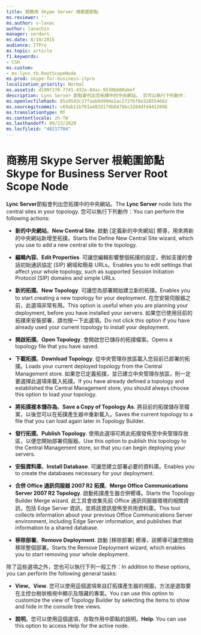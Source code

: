```yaml
---
title: 商務用 Skype Server 根範圍節點
ms.reviewer: ''
ms.author: v-lanac
author: lanachin
manager: serdars
ms.date: 8/10/2015
audience: ITPro
ms.topic: article
f1.keywords:
- CSH
ms.custom:
- ms.lync.tb.RootScopeNode
ms.prod: skype-for-business-itpro
localization_priority: Normal
ms.assetid: d190f1f0-7741-432a-84ac-9530bb00abef
description: Lync Server 節點會列出您拓撲中的中央網站。 您可以執行下列動作：
ms.openlocfilehash: 85a9543c27faab8d994e2ac2727bf8e328554682
ms.sourcegitcommit: c69ab11b701a4833179b8479bc3204dfd4412096
ms.translationtype: MT
ms.contentlocale: zh-TW
ms.lasthandoff: 09/23/2020
ms.locfileid: "48217704"
---
```

# <a name="skype-for-business-server-root-scope-node"></a><span data-ttu-id="4a4be-104">商務用 Skype Server 根範圍節點</span><span class="sxs-lookup"><span data-stu-id="4a4be-104">Skype for Business Server Root Scope Node</span></span>
 
<span data-ttu-id="4a4be-105">**Lync Server**節點會列出您拓撲中的中央網站。</span><span class="sxs-lookup"><span data-stu-id="4a4be-105">The **Lync Server** node lists the central sites in your topology.</span></span> <span data-ttu-id="4a4be-106">您可以執行下列動作：</span><span class="sxs-lookup"><span data-stu-id="4a4be-106">You can perform the following actions:</span></span>
  
- <span data-ttu-id="4a4be-107">**新的中央網站**。</span><span class="sxs-lookup"><span data-stu-id="4a4be-107">**New Central Site**.</span></span> <span data-ttu-id="4a4be-108">啟動 [定義新的中央網站] 嚮導，用來將新的中央網站新增至拓撲。</span><span class="sxs-lookup"><span data-stu-id="4a4be-108">Starts the Define New Central Site wizard, which you use to add a new central site to the topology.</span></span>
    
- <span data-ttu-id="4a4be-109">**編輯內容**。</span><span class="sxs-lookup"><span data-stu-id="4a4be-109">**Edit Properties**.</span></span> <span data-ttu-id="4a4be-110">可讓您編輯影響整個拓撲的設定，例如支援的會話初始通訊協定 (SIP) 網域和簡易 URLs。</span><span class="sxs-lookup"><span data-stu-id="4a4be-110">Enables you to edit settings that affect your whole topology, such as supported Session Initiation Protocol (SIP) domains and simple URLs.</span></span>
    
- <span data-ttu-id="4a4be-111">**新的拓撲**。</span><span class="sxs-lookup"><span data-stu-id="4a4be-111">**New Topology**.</span></span> <span data-ttu-id="4a4be-112">可讓您為部署開始建立新的拓撲。</span><span class="sxs-lookup"><span data-stu-id="4a4be-112">Enables you to start creating a new topology for your deployment.</span></span> <span data-ttu-id="4a4be-113">在您安裝伺服器之前，此選項非常有用。</span><span class="sxs-lookup"><span data-stu-id="4a4be-113">This option is useful when you are planning your deployment, before you have installed your servers.</span></span> <span data-ttu-id="4a4be-114">如果您已使用目前的拓撲來安裝部署，請勿按一下此選項。</span><span class="sxs-lookup"><span data-stu-id="4a4be-114">Do not click this option if you have already used your current topology to install your deployment.</span></span>
    
- <span data-ttu-id="4a4be-115">**開啟拓撲**。</span><span class="sxs-lookup"><span data-stu-id="4a4be-115">**Open Topology**.</span></span> <span data-ttu-id="4a4be-116">會開啟您已儲存的拓撲檔案。</span><span class="sxs-lookup"><span data-stu-id="4a4be-116">Opens a topology file that you have saved.</span></span>
    
- <span data-ttu-id="4a4be-117">**下載拓撲**。</span><span class="sxs-lookup"><span data-stu-id="4a4be-117">**Download Topology**.</span></span> <span data-ttu-id="4a4be-118">從中央管理存放區載入您目前已部署的拓撲。</span><span class="sxs-lookup"><span data-stu-id="4a4be-118">Loads your current deployed topology from the Central Management store.</span></span> <span data-ttu-id="4a4be-119">如果您已定義拓撲，並已建立中央管理存放區，則一定要選擇此選項來載入拓撲。</span><span class="sxs-lookup"><span data-stu-id="4a4be-119">If you have already defined a topology and established the Central Management store, you should always choose this option to load your topology.</span></span>
    
- <span data-ttu-id="4a4be-120">**將拓撲複本儲存為**。</span><span class="sxs-lookup"><span data-stu-id="4a4be-120">**Save a Copy of Topology As**.</span></span> <span data-ttu-id="4a4be-121">將目前的拓撲儲存至檔案，以後您可以在拓撲產生器中重新載入。</span><span class="sxs-lookup"><span data-stu-id="4a4be-121">Saves the current topology to a file that you can load again later in Topology Builder.</span></span>
    
- <span data-ttu-id="4a4be-122">**發行拓撲**。</span><span class="sxs-lookup"><span data-stu-id="4a4be-122">**Publish Topology**.</span></span> <span data-ttu-id="4a4be-123">使用此選項可將此拓撲發佈至中央管理存放區，以便您開始部署伺服器。</span><span class="sxs-lookup"><span data-stu-id="4a4be-123">Use this option to publish this topology to the Central Management store, so that you can begin deploying your servers.</span></span>
    
- <span data-ttu-id="4a4be-124">**安裝資料庫**。</span><span class="sxs-lookup"><span data-stu-id="4a4be-124">**Install Database**.</span></span> <span data-ttu-id="4a4be-125">可讓您建立部署必要的資料庫。</span><span class="sxs-lookup"><span data-stu-id="4a4be-125">Enables you to create the databases necessary for your deployment.</span></span>
    
- <span data-ttu-id="4a4be-126">**合併 Office 通訊伺服器 2007 R2 拓撲**。</span><span class="sxs-lookup"><span data-stu-id="4a4be-126">**Merge Office Communications Server 2007 R2 Topology**.</span></span> <span data-ttu-id="4a4be-127">啟動拓撲產生器合併嚮導。</span><span class="sxs-lookup"><span data-stu-id="4a4be-127">Starts the Topology Builder Merge wizard.</span></span> <span data-ttu-id="4a4be-128">此工具會收集先前 Office 通訊伺服器環境的相關資訊，包括 Edge Server 資訊，並將該資訊發佈至共用資料庫。</span><span class="sxs-lookup"><span data-stu-id="4a4be-128">This tool collects information about your previous Office Communications Server environment, including Edge Server information, and publishes that information to a shared database.</span></span> 
    
- <span data-ttu-id="4a4be-129">**移除部署**。</span><span class="sxs-lookup"><span data-stu-id="4a4be-129">**Remove Deployment**.</span></span> <span data-ttu-id="4a4be-130">啟動 [移除部署] 嚮導，該嚮導可讓您開始移除整個部署。</span><span class="sxs-lookup"><span data-stu-id="4a4be-130">Starts the Remove Deployment wizard, which enables you to start removing your whole deployment.</span></span>
    
<span data-ttu-id="4a4be-131">除了這些選項之外，您也可以執行下列一般工作：</span><span class="sxs-lookup"><span data-stu-id="4a4be-131">In addition to these options, you can perform the following general tasks:</span></span>
  
- <span data-ttu-id="4a4be-132">**View**。</span><span class="sxs-lookup"><span data-stu-id="4a4be-132">**View**.</span></span> <span data-ttu-id="4a4be-133">您可以使用這個選項來自訂拓撲產生器的視圖，方法是選取要在主控台樹狀檢視中顯示及隱藏的專案。</span><span class="sxs-lookup"><span data-stu-id="4a4be-133">You can use this option to customize the view of Topology Builder by selecting the items to show and hide in the console tree views.</span></span>
    
- <span data-ttu-id="4a4be-p114">**說明**。您可以使用這個選項，存取作用中節點的說明。</span><span class="sxs-lookup"><span data-stu-id="4a4be-p114">**Help**. You can use this option to access Help for the active node.</span></span>
    

